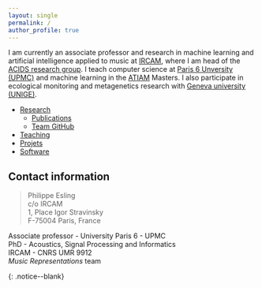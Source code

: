 ```yaml
---
layout: single
permalink: /
author_profile: true
---
```


<script language="JavaScript" type="text/javascript" src="https://code.jquery.com/jquery-latest.min.js"></script>
<script>
$(document).ready(function(){
    $(".abuttons").click(function () {
        var idname= $(this).data('divid');
        $("#"+idname).show("slow");
    });
    $("#div1").hide();
    $("#div2").hide();
    $("#div3").hide();
});
</script>

<div markdown = "1">

I am currently an associate professor and research in machine learning and artificial intelligence applied to music at [IRCAM](http://www.ircam.fr), where I am head of the [ACIDS research group](http://acids.ircam.fr). I teach computer science at [Paris 6 Unversity (UPMC)](http://www.upmc.fr) and machine learning in the [ATIAM](http://atiam.ircam.fr) Masters. I also participate in ecological monitoring and metagenetics research with [Geneva university (UNIGE)](http://genev.unige.ch/research/people/Philippe-Esling).

* [Research](/research/)
  * [Publications](/publications/)
  * [Team GitHub](http://acids-ircam.github.com)
* [Teaching](/teaching/)
* [Projets](/projects/)
* [Software](/software/)

## Contact information
> Philippe Esling  
> c/o IRCAM  
> 1, Place Igor Stravinsky  
> F-75004 Paris, France  

Associate professor - University Paris 6 - UPMC  
PhD - Acoustics, Signal Processing and Informatics  
IRCAM - CNRS UMR 9912  
*Music Representations* team  

</div>{: .notice--blank}
